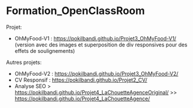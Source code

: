 
# Formation_OpenClassRoom

Projet:

* OhMyFood-V1 : https://pokilbandi.github.io/Projet3_OhMyFood-V1/<br>
(version avec des images et superposition de div responsives pour des effets de soulignements)


Autres projets:

* OhMyFood-V2 : https://pokilbandi.github.io/Projet3_OhMyFood-V2/<br>
* CV Responsif : https://pokilbandi.github.io/Projet2_CV/
* Analyse SEO >  https://pokilbandi.github.io/Projet4_LaChouetteAgenceOriginal/
		>> https://pokilbandi.github.io/Projet4_LaChouetteAgence/
